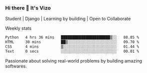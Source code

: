 ### Hi there 👋 It's Vizo

Student | Django | Learning by building | Open to Collaborate

Weekly stats
<!--START_SECTION:waka-->

```txt
Python   4 hrs 36 mins   ██████████████████████▒░░   88.85 %
HTML     30 mins         ██▒░░░░░░░░░░░░░░░░░░░░░░   09.70 %
CSS      4 mins          ▒░░░░░░░░░░░░░░░░░░░░░░░░   01.44 %
Text     0 secs          ░░░░░░░░░░░░░░░░░░░░░░░░░   00.01 %
```

<!--END_SECTION:waka-->


Passionate about solving real-world problems by building amazing softwares.
